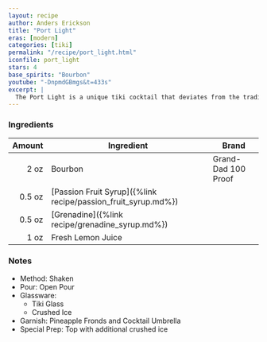 ```yaml
---
layout: recipe
author: Anders Erickson
title: "Port Light"
eras: [modern]
categories: [tiki]
permalink: "/recipe/port_light.html"
iconfile: port_light
stars: 4
base_spirits: "Bourbon"
youtube: "-DnpmdGBmgs&t=433s"
excerpt: |
  The Port Light is a unique tiki cocktail that deviates from the traditional rum base by using bourbon instead. It was created by Sandro Conti for the Kahiki restaurant in Columbus, Ohio, in the early 1960s.
---
```


### Ingredients

| Amount | Ingredient                                                    | Brand               |
| -----: | ------------------------------------------------------------- | ------------------- |
|   2 oz | Bourbon                                                       | Grand-Dad 100 Proof |
| 0.5 oz | [Passion Fruit Syrup]({%link recipe/passion_fruit_syrup.md%}) |                     |
| 0.5 oz | [Grenadine]({%link recipe/grenadine_syrup.md%})               |                     |
|   1 oz | Fresh Lemon Juice                                             |                     |

### Notes

- Method: Shaken
- Pour: Open Pour
- Glassware:
  - Tiki Glass
  - Crushed Ice
- Garnish: Pineapple Fronds and Cocktail Umbrella
- Special Prep: Top with additional crushed ice
